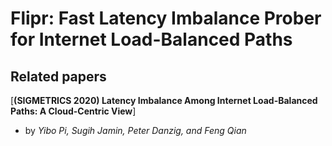 # Flipr: Fast Latency Imbalance Prober for Internet Load-Balanced Paths

## Related papers
[**(SIGMETRICS 2020) Latency Imbalance Among Internet Load-Balanced Paths: A Cloud-Centric View**]
- by *Yibo Pi, Sugih Jamin, Peter Danzig, and Feng Qian*
